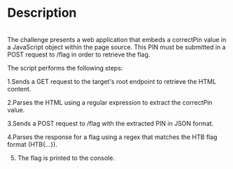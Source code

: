 <h1>Description</h1>
<br>
The challenge presents a web application that embeds a correctPin value in a JavaScript object within the page source. This PIN must be submitted in a POST request to /flag in order to retrieve the flag.

The script performs the following steps:

1.Sends a GET request to the target's root endpoint to retrieve the HTML content.

2.Parses the HTML using a regular expression to extract the correctPin value.

3.Sends a POST request to /flag with the extracted PIN in JSON format.

4.Parses the response for a flag using a regex that matches the HTB flag format (HTB{...}).

5. The flag is printed to the console.
